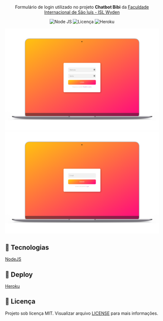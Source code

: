 
<p align="center"> 
  Formulário de login utilizado no projeto <b>Chatbot Bibi</b> da 
  <a href="http://www.amelhorfaculdadedomaranhao.com.br">Faculdade Internacional de São luís - ISL Wyden </a>  
</p>

<p align="center">
  <img src="https://img.shields.io/static/v1?label=node.js&message=12.18.2&color=037400&labelColor=025800" alt="Node JS" />

  <img src="https://img.shields.io/static/v1?label=license&message=MIT&color=C20101&labelColor=AA0000" alt="Licença" />
  
  <img src="https://img.shields.io/static/v1?label=deploy&message=heroku&color=8B6BB0&labelColor=6D548B" alt="Heroku" />
</p>

<p align="center"> 
  <a href="https://bibi-login.herokuapp.com">
    <img alt="Login" src=".github/login.png" title="Login"/>
      <br>
    <img alt="Recuperar senha" src=".github/recuperar-senha.png"  title="Recuperar senha"/>
  </a>  
</p>





## 🚀 Tecnologias 

[NodeJS](https://nodejs.org/en/)


## 🎯 Deploy 

[Heroku](https://www.heroku.com)


## :memo: Licença

Projeto sob licença MIT. Visualizar arquivo [LICENSE](LICENSE.md) para mais informações.
